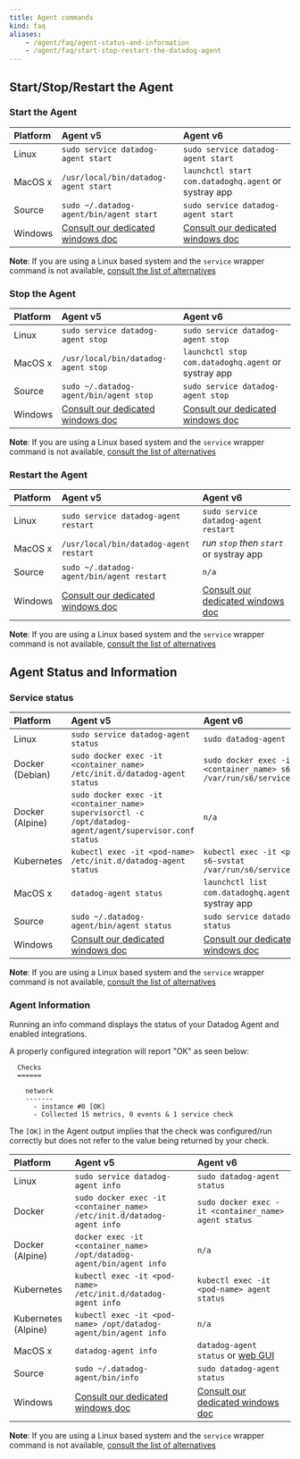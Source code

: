 ```yaml
---
title: Agent commands
kind: faq
aliases:
    - /agent/faq/agent-status-and-information
    - /agent/faq/start-stop-restart-the-datadog-agent
---
```



## Start/Stop/Restart the Agent 
### Start the Agent

| Platform  | Agent v5                                | Agent v6                                             |
| :-------- | :-----                                  | :--------                                            |
| Linux     | `sudo service datadog-agent start`      | `sudo service datadog-agent start`                   |
| MacOS x   | `/usr/local/bin/datadog-agent start`    | `launchctl start com.datadoghq.agent` or systray app |
| Source    | `sudo ~/.datadog-agent/bin/agent start` | `sudo service datadog-agent start`                   |
| Windows   | [Consult our dedicated windows doc][1]  | [Consult our dedicated windows doc][1]               |

**Note**: If you are using a Linux based system and the `service` wrapper command is not available, [consult the list of alternatives][4]

### Stop the Agent

| Platform  | Agent v5                               | Agent v6                                            |
| :-------- | :-----                                 | :--------                                           |
| Linux     | `sudo service datadog-agent stop`      | `sudo service datadog-agent stop`                   |
| MacOS x   | `/usr/local/bin/datadog-agent stop`    | `launchctl stop com.datadoghq.agent` or systray app |
| Source    | `sudo ~/.datadog-agent/bin/agent stop` | `sudo service datadog-agent stop`                   |
| Windows   | [Consult our dedicated windows doc][1] | [Consult our dedicated windows doc][1]              |

**Note**: If you are using a Linux based system and the `service` wrapper command is not available, [consult the list of alternatives][4]

### Restart the Agent 

| Platform  | Agent v5                                  | Agent v6                                 |
| :-------- | :-----                                    | :--------                                |
| Linux     | `sudo service datadog-agent restart`      | `sudo service datadog-agent restart`     |
| MacOS x   | `/usr/local/bin/datadog-agent restart `   | _run `stop` then `start`_ or systray app |
| Source    | `sudo ~/.datadog-agent/bin/agent restart` | `n/a`                                    |
| Windows   | [Consult our dedicated windows doc][1]    | [Consult our dedicated windows doc][1]   |

**Note**: If you are using a Linux based system and the `service` wrapper command is not available, [consult the list of alternatives][4]

## Agent Status and Information

### Service status

| Platform        | Agent v5                                                                                                 | Agent v6                                                                      |
| :--------       | :-----                                                                                                   | :--------                                                                     |
| Linux           | `sudo service datadog-agent status`                                                                      | `sudo datadog-agent status`                                                   |
| Docker (Debian) | `sudo docker exec -it <container_name> /etc/init.d/datadog-agent status`                                 | `sudo docker exec -it <container_name> s6-svstat /var/run/s6/services/agent/` |
| Docker (Alpine) | `sudo docker exec -it <container_name> supervisorctl -c /opt/datadog-agent/agent/supervisor.conf status` | `n/a`                                                                         |
| Kubernetes      | `kubectl exec -it <pod-name> /etc/init.d/datadog-agent status`                                           | `kubectl exec -it <pod-name> s6-svstat /var/run/s6/services/agent/`           |
| MacOS x         | `datadog-agent status`                                                                                   | `launchctl list com.datadoghq.agent` or systray app                           |
| Source          | `sudo ~/.datadog-agent/bin/agent status`                                                                 | `sudo service datadog-agent status`                                           |
| Windows         | [Consult our dedicated windows doc][2]                                                                   | [Consult our dedicated windows doc][2]                                        |

**Note**: If you are using a Linux based system and the `service` wrapper command is not available, [consult the list of alternatives][4]

### Agent Information

Running an info command displays the status of your Datadog Agent and enabled integrations.

A properly configured integration will report "OK" as seen below:

```
  Checks
  ======

    network
    -------
      - instance #0 [OK]
      - Collected 15 metrics, 0 events & 1 service check
```

The `[OK]` in the Agent output implies that the check was configured/run correctly but does not refer to the value being returned by your check.  

| Platform            | Agent v5                                                               | Agent v6                                             |
| :--------           | :-----                                                                 | :--------                                            |
| Linux               | `sudo service datadog-agent info`                                      | `sudo datadog-agent status`                          |
| Docker              | `sudo docker exec -it <container_name> /etc/init.d/datadog-agent info` | `sudo docker exec -it <container_name> agent status` |
| Docker (Alpine)     | `docker exec -it <container_name> /opt/datadog-agent/bin/agent info`   | `n/a`                                                |
| Kubernetes          | `kubectl exec -it <pod-name> /etc/init.d/datadog-agent info`           | `kubectl exec -it <pod-name> agent status`           |
| Kubernetes (Alpine) | `kubectl exec -it <pod-name> /opt/datadog-agent/bin/agent info`        | `n/a`                                                |
| MacOS x             | `datadog-agent info`                                                   | `datadog-agent status` or [web GUI][3]               |
| Source              | `sudo ~/.datadog-agent/bin/info`                                       | `sudo datadog-agent status`                          |
| Windows             | [Consult our dedicated windows doc][2]                                 | [Consult our dedicated windows doc][2]               |

**Note**: If you are using a Linux based system and the `service` wrapper command is not available, [consult the list of alternatives][4]

[1]: /agent/basic_agent_usage/windows
[2]: /agent/basic_agent_usage/windows/#status-and-information
[3]: /agent/#using-the-gui
[4]: https://github.com/DataDog/datadog-agent/blob/master/docs/agent/changes.md#service-lifecycle-commands